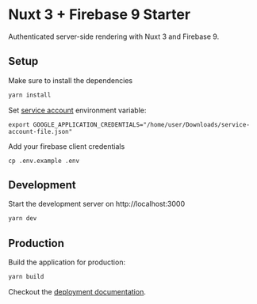 # Nuxt 3 + Firebase 9 Starter

Authenticated server-side rendering with Nuxt 3 and Firebase 9.

## Setup

Make sure to install the dependencies

```bash
yarn install
```

Set [service account](https://firebase.google.com/docs/admin/setup#initialize-sdk) environment variable:

```
export GOOGLE_APPLICATION_CREDENTIALS="/home/user/Downloads/service-account-file.json"
```

Add your firebase client credentials

```
cp .env.example .env
```

## Development

Start the development server on http://localhost:3000

```bash
yarn dev
```

## Production

Build the application for production:

```bash
yarn build
```

Checkout the [deployment documentation](https://v3.nuxtjs.org/docs/deployment).
